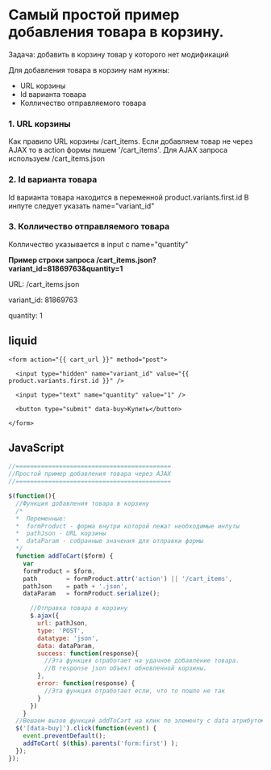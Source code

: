 # Самый простой пример добавления товара в корзину.

Задача: добавить в корзину товар у которого нет модификаций

Для добавления товара в корзину нам нужны:
* URL корзины
* Id варианта товара
* Колличество отправляемого товара


### 1. URL корзины
Как правило URL корзины /cart_items.
Если добавляем товар не через AJAX то в action формы пишем '/cart_items'.
Для AJAX запроса используем  /cart_items.json

### 2. Id варианта товара
Id варианта товара находится в переменной product.variants.first.id
В инпуте следует указать name="variant_id"

### 3. Колличество отправляемого товара
Колличество указывается в input c name="quantity"


**Пример строки запроса /cart_items.json?variant_id=81869763&quantity=1**

URL: /cart_items.json

variant_id: 81869763

quantity: 1

## liquid

```liquid
<form action="{{ cart_url }}" method="post">

  <input type="hidden" name="variant_id" value="{{ product.variants.first.id }}" />

  <input type="text" name="quantity" value="1" />

  <button type="submit" data-buy>Купить</button>

</form>
```

## JavaScript
```js
//===========================================
//Простой пример добавления товара через AJAX
//===========================================

$(function(){
  //Функция добавления товара в корзину
  /*
  *  Переменные:
  *  formProduct - форма внутри которой лежат необходимые инпуты
  *  pathJson - URL корзины
  *  dataParam - собранные значения для отправки формы
  */
  function addToCart($form) {
    var
    formProduct = $form,
    path        = formProduct.attr('action') || '/cart_items',
    pathJson    = path + '.json',
    dataParam   = formProduct.serialize();

      //Отправка товара в корзину
      $.ajax({
        url: pathJson,
        type: 'POST',
        datatype: 'json',
        data: dataParam,
        success: function(response){
          //Эта функция отработает на удачное добавление товара.
          //В response json объект обновленной корзины.
        },
        error: function(response) {
          //Эта функция отработает если, что то пошло не так
        }
      })
    }
  //Вешаем вызов функций addToCart на клик по элементу с data атрибутом 'data-buy'
  $('[data-buy]').click(function(event) {
    event.preventDefault();
    addToCart( $(this).parents('form:first') );
  });
});

```
